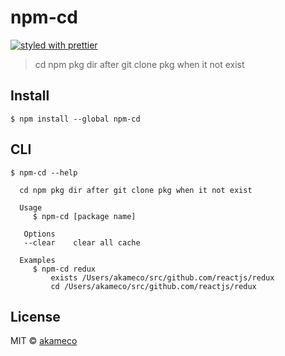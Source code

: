 # npm-cd
[![styled with prettier](https://img.shields.io/badge/styled_with-prettier-ff69b4.svg)](https://github.com/prettier/prettier)

> cd npm pkg dir after git clone pkg when it not exist


## Install

```
$ npm install --global npm-cd
```


## CLI

```
$ npm-cd --help

  cd npm pkg dir after git clone pkg when it not exist

  Usage
     $ npm-cd [package name]

   Options
   --clear    clear all cache

  Examples
     $ npm-cd redux
         exists /Users/akameco/src/github.com/reactjs/redux
         cd /Users/akameco/src/github.com/reactjs/redux
```


## License

MIT © [akameco](http://akameco.github.io)
